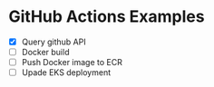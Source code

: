 # GitHub Actions Examples

- [x] Query github API
- [ ] Docker build
- [ ] Push Docker image to ECR
- [ ] Upade EKS deployment
